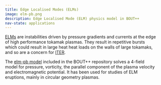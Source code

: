 ```yaml
---
title: Edge Localised Modes (ELMs)
image: elm-pb.png
description: Edge Localised Mode (ELM) physics model in BOUT++
nav-state: applications
---
```


[ELMs](https://doi.org/10.1088/0741-3335/38/2/001) are instabilities driven by pressure gradients and currents
at the edge of high performance tokamak plasmas. They result in repetitive bursts which could result in large
heat heat loads on the walls of large tokamaks, and so are a concern for [ITER](http://www.iter.org/).

The [elm-pb model](https://github.com/boutproject/BOUT-dev/tree/master/examples/elm-pb) included in the BOUT++ repository
solves a 4-field model for pressure, vorticity, the parallel component of the plasma velocity and electromagnetic potential.
It has been used for studies of ELM eruptions, mainly in circular geometry plasmas.
